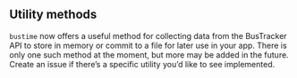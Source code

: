## Utility methods
`bustime` now offers a useful method for collecting data from the BusTracker API to store in memory or commit to a file for later use in your app. There is only one such method at the moment, but more may be added in the future. Create an issue if there’s a specific utility you’d like to see implemented.
